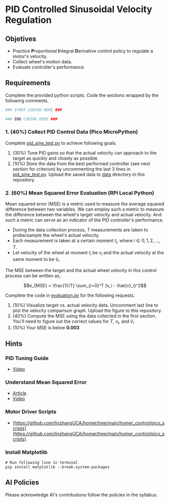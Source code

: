 # PID Controlled Sinusoidal Velocity Regulation 

## Objetives
- Practice **P**roportional **I**ntegral **D**erivative control policy to regulate a motor's velocity.
- Collect wheel's motion data.
- Evaluate controller's performance.

## Requirements
Complete the provided python scripts.
Code the sections wrapped by the following comments.
```python
### START CODING HERE ###

### END CODING HERE ###
```

### 1. (40%) Collect PID Control Data (Pico MicroPython)
Complete [pid_sine_test.py](pid_sine_test.py) to achieve following goals.
1. (30%) Tune PID gains so that the actual velocity can approach to the target as quickly and closely as possible.
2. (10%) Store the data from the best performed controller (see next section for criterion) by uncommenting the last 3 lines in [pid_sine_test.py](pid_sine_test.py).
Upload the saved data to [data](/data/) directory in this repository.


### 2. (60%) Mean Squared Error Evaluation (RPi Local Python) 
Mean squared error (MSE) is a metric used to measure the average squared difference between two variables.
We can employ such a metric to measure the difference between the wheel's target velocity and actual velocity.
And such a metric can serve as an indicator of the PID controller's performance.

- During the data collection process, $T$ measurements are taken to probe/sample the wheel's actual velocity.
- Each measurement is taken at a certain moment $t_i$, where $i \in {0, 1, 2, \dots, T}$.
- Let velocity of the wheel at moment $t_i$ be $v_i$ and the actual velocity at the same moment to be $\hat{v}_i$.

The MSE between the target and the actual wheel velocity in this control process can be written as,

$$e_{MSE} = \frac{1}{T} \sum_{i=0}^T (v_i - \hat{v}_i)^2$$

Complete the code in [evaluation.py](evaluation.py) for the following requests.
1. (10%) Visualize target vs. actual velocity data. Uncomment last line to plot the velocity comparison graph. Upload the figure to this repository.
2. (40%) Compute the MSE using the data collected in the first section. You'll need to figure out the correct values for $T$, $v_i$, and $\hat{v}_i$
3. (10%) Your MSE is below **0.003**

## Hints

### PID Tuning Guide

- [Video](https://youtu.be/IB1Ir4oCP5k?si=6ZXxxpqZwZsXWKwD)

### Understand Mean Squared Error

- [Article](https://www.geeksforgeeks.org/mean-squared-error/)
- [Video](https://youtu.be/beIgcdf0YDE?si=HzSU4BpFaquhJd5t)

### Motor Driver Scripts

- [https://github.com/linzhangUCA/homer/tree/main/homer_control/pico_scripts](https://github.com/linzhangUCA/homer/tree/main/homer_control/pico_scripts)

### Install Matplotlib

```console
# Run following line in terminal
pip install matplotlib --break-system-packages
```

## AI Policies
Please acknowledge AI's contributions follow the policies in the syllabus.
